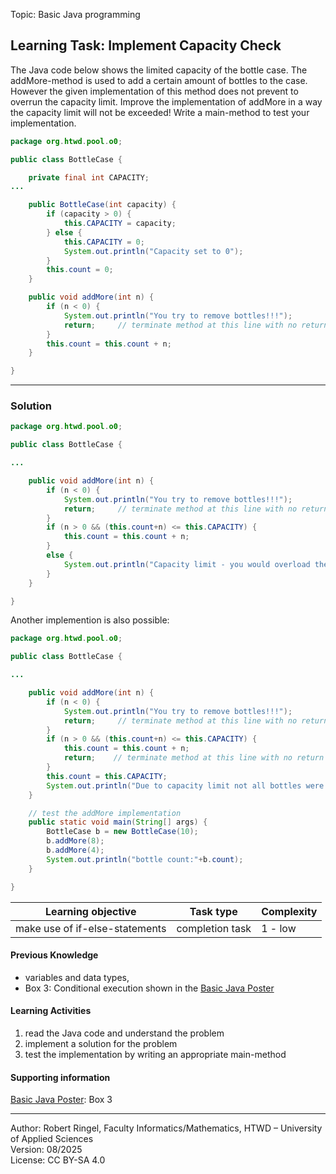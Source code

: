 Topic: Basic Java programming

## Learning Task: Implement Capacity Check

The Java code below shows the limited capacity of the bottle case. The addMore-method is used to add a certain amount of bottles to the case. However the given implementation of this method does not prevent to overrun the capacity limit. Improve the implementation of addMore in a way the capacity limit will not be exceeded! Write a main-method to test your implementation.

``` java
package org.htwd.pool.o0;

public class BottleCase {

    private final int CAPACITY;
...

    public BottleCase(int capacity) {
        if (capacity > 0) {
            this.CAPACITY = capacity;
        } else {
            this.CAPACITY = 0;
            System.out.println("Capacity set to 0");
        } 
        this.count = 0;
    }

    public void addMore(int n) {
        if (n < 0) {
            System.out.println("You try to remove bottles!!!");
            return;     // terminate method at this line with no return value
        }
        this.count = this.count + n;
    }

}
```

---------------------------------------

### Solution

``` java
package org.htwd.pool.o0;

public class BottleCase {

...

    public void addMore(int n) {
        if (n < 0) {
            System.out.println("You try to remove bottles!!!");
            return;     // terminate method at this line with no return value
        }
	    if (n > 0 && (this.count+n) <= this.CAPACITY) {
            this.count = this.count + n;
        }
        else {
            System.out.println("Capacity limit - you would overload the case.");
        }
    }

}
``` 

Another implemention is also possible:

``` java
package org.htwd.pool.o0;

public class BottleCase {

... 

    public void addMore(int n) {
        if (n < 0) {
            System.out.println("You try to remove bottles!!!");
            return;     // terminate method at this line with no return value
        }
	    if (n > 0 && (this.count+n) <= this.CAPACITY) {
            this.count = this.count + n;
            return;    // terminate method at this line with no return value
        }
        this.count = this.CAPACITY;
        System.out.println("Due to capacity limit not all bottles were added.");
    }

    // test the addMore implementation
    public static void main(String[] args) {
        BottleCase b = new BottleCase(10);
        b.addMore(8);
        b.addMore(4);
        System.out.println("bottle count:"+b.count);
    }

}
``` 


| **Learning objective**                           | **Task type**   | **Complexity** |
| ------------------------------------------------ | --------------- | -------------- |
| make use of if-else-statements                   | completion task | 1 - low        |  

#### Previous Knowledge

- variables and data types,  
- Box 3: Conditional execution shown in the [Basic Java Poster](00_JavaPoster_HK_engl.pdf)  

#### Learning Activities

1) read the Java code and understand the problem
2) implement a solution for the problem
3) test the implementation by writing an appropriate main-method

#### Supporting information

[Basic Java Poster](00_JavaPoster_HK_engl.pdf): Box 3 

---------------------------------------
Author: Robert Ringel, Faculty Informatics/Mathematics, HTWD – University of Applied Sciences  
Version: 08/2025            
License: CC BY-SA 4.0
